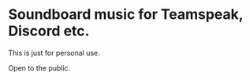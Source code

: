 # Soundboard music for Teamspeak, Discord etc.

This is just for personal use.

Open to the public.
